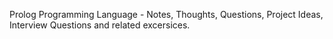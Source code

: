 Prolog Programming Language - Notes, Thoughts, Questions, Project Ideas, Interview Questions and related excersices. 
